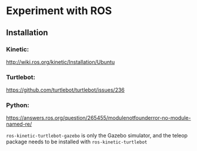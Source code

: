 # **Experiment with ROS**

## Installation

### Kinetic: 

http://wiki.ros.org/kinetic/Installation/Ubuntu

### Turtlebot:

https://github.com/turtlebot/turtlebot/issues/236

### Python:

https://answers.ros.org/question/265455/modulenotfounderror-no-module-named-re/

`ros-kinetic-turtlebot-gazebo` is only the Gazebo simulator, and the teleop package needs to be installed with `ros-kinetic-turtlebot`